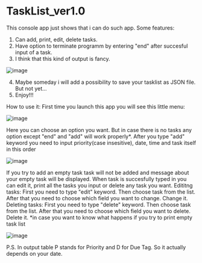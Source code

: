 # TaskList_ver1.0
This console app just shows that i can do such app.
Some features:
1. Can add, print, edit, delete tasks.
2. Have option to terminate programm by entering "end" after succesful input of a task.
3. I think that this kind of output is fancy.

![image](https://user-images.githubusercontent.com/112074809/192340938-be367c02-c2e5-4531-bb72-562e6787d40f.png)

4. Maybe someday i will add a possibility to save your tasklist as JSON file. But not yet...
5. Enjoy!!!

How to use it:
First time you launch this app you will see this little menu:

![image](https://user-images.githubusercontent.com/112074809/192343746-a7a17f3e-0e32-41b9-9420-caa320726dd5.png)

Here you can choose an option you want. But in case there is no tasks any option except "end" and "add" will work properly*.
After you type "add" keyword you need to input priority(case insesitive), date, time and task itself in this order

![image](https://user-images.githubusercontent.com/112074809/192344402-4d2d7c30-c107-4fcf-bd3f-0b92a1f03a02.png)

If you try to add an empty task task will not be added and message about your empty task will be displayed.
When task is succesfully typed in you can edit it, print all the tasks you input or delete any task you want.
Edititng tasks:
First you need to type "edit" keyword. Then choose task from the list. After that you need to choose which field you want to change. Change it.
Deleting tasks:
First you need to type "delete" keyword. Then choose task from the list. After that you need to choose which field you want to delete. Delete it.
*in case you want to know what happens if you try to print empty task list

![image](https://user-images.githubusercontent.com/112074809/192344085-b050a03f-fa9d-4db0-993b-0b8f32d1be31.png)


P.S.
In output table P stands for Priority and D for Due Tag. So it actually depends on your date.
